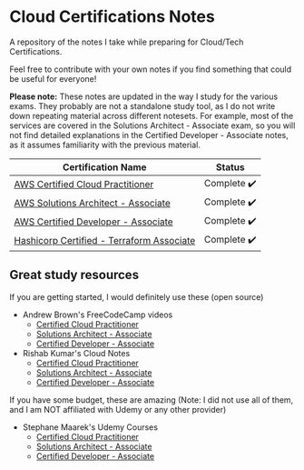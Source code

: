 # Cloud Certifications Notes

A repository of the notes I take while preparing for Cloud/Tech Certifications.

Feel free to contribute with your own notes if you find something that could be useful for everyone!

**Please note:** These notes are updated in the way I study for the various exams. They probably are not a standalone study tool, as I do not write down repeating material across different notesets. For example, most of the services are covered in the Solutions Architect - Associate exam, so you will not find detailed explanations in the Certified Developer - Associate notes, as it assumes familiarity with the previous material.

| Certification Name                          |   Status    |
| ------------------------------------------- | :---------: |
| [AWS Certified Cloud Practitioner]("/AWSCertifiedCloudPractitioner.md") | Complete ✔️ |
| [AWS Solutions Architect - Associate]("/AWSSolutionsArchitectAssociate.md") | Complete ✔️ |
| [AWS Certified Developer - Associate]("/AWSCertifiedDeveloperAssociate.md") | Complete ✔️ |
| [Hashicorp Certified - Terraform Associate]("HashicorpCertifiedTerraformAssociate.md") | Complete ✔️ |

## Great study resources

If you are getting started, I would definitely use these (open source)

-   Andrew Brown's FreeCodeCamp videos
    -   [Certified Cloud Practitioner](https://www.youtube.com/watch?v=3hLmDS179YE)
    -   [Solutions Architect - Associate](https://www.youtube.com/watch?v=Ia-UEYYR44s)
    -   [Certified Developer - Associate](https://www.youtube.com/watch?v=RrKRN9zRBWs&t)
-   Rishab Kumar's Cloud Notes
    -   [Certified Cloud Practitioner](https://rishabkumar7.github.io/CloudNotes/CPP.html)
    -   [Solutions Architect - Associate](https://rishabkumar7.github.io/CloudNotes/SAA.html)
    -   [Certified Developer - Associate](https://rishabkumar7.github.io/CloudNotes/CDA.html)

If you have some budget, these are amazing (Note: I did not use all of them, and I am NOT affiliated with Udemy or any other provider)

-   Stephane Maarek's Udemy Courses
    -   [Certified Cloud Practitioner](https://www.udemy.com/course/aws-certified-cloud-practitioner-new/)
    -   [Solutions Architect - Associate](https://www.udemy.com/course/aws-certified-solutions-architect-associate-saa-c02/)
    -   [Certified Developer - Associate](https://www.udemy.com/course/aws-certified-developer-associate-dva-c01/)
